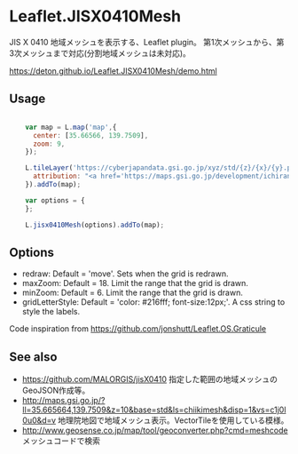 # Leaflet.JISX0410Mesh

JIS X 0410 地域メッシュを表示する、Leaflet plugin。
第1次メッシュから、第3次メッシュまで対応(分割地域メッシュは未対応)。

https://deton.github.io/Leaflet.JISX0410Mesh/demo.html

Usage
-----

```JavaScript

    var map = L.map('map',{
      center: [35.66566, 139.7509],
      zoom: 9,
    });

    L.tileLayer('https://cyberjapandata.gsi.go.jp/xyz/std/{z}/{x}/{y}.png', {
      attribution: "<a href='https://maps.gsi.go.jp/development/ichiran.html' target='_blank'>地理院タイル</a>"
    }).addTo(map);

    var options = {      
    };

    L.jisx0410Mesh(options).addTo(map);

```

Options
-------
- redraw: Default = 'move'. Sets when the grid is redrawn.
- maxZoom: Default = 18. Limit the range that the grid is drawn.
- minZoom: Default = 6. Limit the range that the grid is drawn.
- gridLetterStyle: Default = 'color: #216fff; font-size:12px;'. A css string to style the labels.


Code inspiration from https://github.com/jonshutt/Leaflet.OS.Graticule

See also
--------
* https://github.com/MALORGIS/jisX0410
  指定した範囲の地域メッシュのGeoJSON作成等。
* http://maps.gsi.go.jp/?ll=35.665664,139.7509&z=10&base=std&ls=chiikimesh&disp=1&vs=c1j0l0u0&d=v
  地理院地図で地域メッシュ表示。VectorTileを使用している模様。
* http://www.geosense.co.jp/map/tool/geoconverter.php?cmd=meshcode
  メッシュコードで検索
